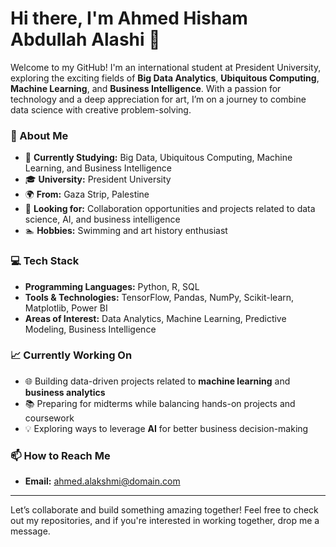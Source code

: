 # Hi there, I'm Ahmed Hisham Abdullah Alashi 👋

Welcome to my GitHub! I'm an international student at President University, exploring the exciting fields of **Big Data Analytics**, **Ubiquitous Computing**, **Machine Learning**, and **Business Intelligence**. With a passion for technology and a deep appreciation for art, I’m on a journey to combine data science with creative problem-solving.

### 🌟 About Me
- 🔭 **Currently Studying:** Big Data, Ubiquitous Computing, Machine Learning, and Business Intelligence
- 🎓 **University:** President University
- 🌍 **From:** Gaza Strip, Palestine
- 💼 **Looking for:** Collaboration opportunities and projects related to data science, AI, and business intelligence
- 🏊 **Hobbies:** Swimming and art history enthusiast

### 💻 Tech Stack
- **Programming Languages:** Python, R, SQL
- **Tools & Technologies:** TensorFlow, Pandas, NumPy, Scikit-learn, Matplotlib, Power BI
- **Areas of Interest:** Data Analytics, Machine Learning, Predictive Modeling, Business Intelligence

### 📈 Currently Working On
- 🌐 Building data-driven projects related to **machine learning** and **business analytics**
- 📚 Preparing for midterms while balancing hands-on projects and coursework
- 💡 Exploring ways to leverage **AI** for better business decision-making

### 📫 How to Reach Me
- **Email:** ahmed.alakshmi@domain.com
---

Let’s collaborate and build something amazing together! Feel free to check out my repositories, and if you're interested in working together, drop me a message.
